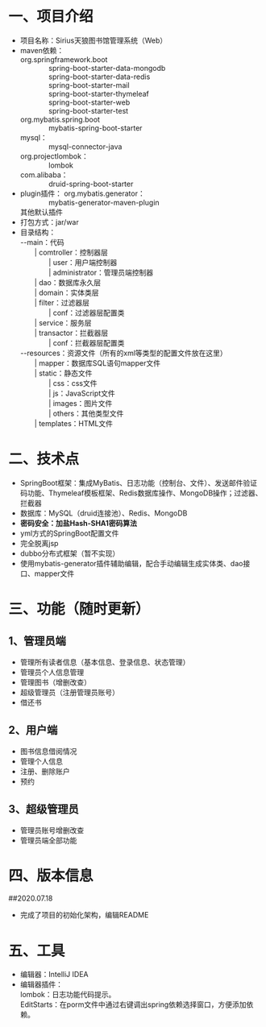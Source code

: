 # 一、项目介绍
+ 项目名称：Sirius天狼图书馆管理系统（Web）
+ maven依赖：<br>
org.springframework.boot<br>
&emsp;&emsp;&emsp;&emsp;spring-boot-starter-data-mongodb<br>
&emsp;&emsp;&emsp;&emsp;spring-boot-starter-data-redis<br>
&emsp;&emsp;&emsp;&emsp;spring-boot-starter-mail<br>
&emsp;&emsp;&emsp;&emsp;spring-boot-starter-thymeleaf<br>
&emsp;&emsp;&emsp;&emsp;spring-boot-starter-web<br>
&emsp;&emsp;&emsp;&emsp;spring-boot-starter-test<br>
org.mybatis.spring.boot<br>
&emsp;&emsp;&emsp;&emsp;mybatis-spring-boot-starter<br>
mysql：<br>
&emsp;&emsp;&emsp;&emsp;mysql-connector-java<br>
org.projectlombok：<br>
&emsp;&emsp;&emsp;&emsp;lombok<br>
com.alibaba：<br>
&emsp;&emsp;&emsp;&emsp;druid-spring-boot-starter<br>
+ plugin插件：
org.mybatis.generator：<br>
&emsp;&emsp;&emsp;&emsp;mybatis-generator-maven-plugin<br>
其他默认插件
+ 打包方式：jar/war
+ 目录结构：<br>
--main：代码<br>
&emsp;&emsp;| comtroller：控制器层<br>
&emsp;&emsp;&emsp;&emsp;| user：用户端控制器<br>
&emsp;&emsp;&emsp;&emsp;| administrator：管理员端控制器<br>
&emsp;&emsp;| dao：数据库永久层<br>
&emsp;&emsp;| domain：实体类层<br>
&emsp;&emsp;| filter：过滤器层<br>
&emsp;&emsp;&emsp;&emsp;| conf：过滤器层配置类<br>
&emsp;&emsp;| service：服务层<br>
&emsp;&emsp;| transactor：拦截器层<br>
&emsp;&emsp;&emsp;&emsp;| conf：拦截器层配置类<br>
--resources：资源文件（所有的xml等类型的配置文件放在这里）<br>
&emsp;&emsp;| mapper：数据库SQL语句mapper文件<br>
&emsp;&emsp;| static：静态文件<br>
&emsp;&emsp;&emsp;&emsp;| css：css文件<br>
&emsp;&emsp;&emsp;&emsp;| js：JavaScript文件<br>
&emsp;&emsp;&emsp;&emsp;| images：图片文件<br>
&emsp;&emsp;&emsp;&emsp;| others：其他类型文件<br>
&emsp;&emsp;| templates：HTML文件

# 二、技术点
+ SpringBoot框架：集成MyBatis、日志功能（控制台、文件）、发送邮件验证码功能、Thymeleaf模板框架、Redis数据库操作、MongoDB操作；过滤器、拦截器
+ 数据库：MySQL（druid连接池）、Redis、MongoDB
+ **密码安全：加盐Hash-SHA1密码算法**
+ yml方式的SpringBoot配置文件
+ 完全脱离jsp
+ dubbo分布式框架（暂不实现）
+ 使用mybatis-generator插件辅助编辑，配合手动编辑生成实体类、dao接口、mapper文件
# 三、功能（随时更新）
## 1、管理员端
+ 管理所有读者信息（基本信息、登录信息、状态管理）
+ 管理员个人信息管理
+ 管理图书（增删改查）
+ 超级管理员（注册管理员账号）
+ 借还书
## 2、用户端
+ 图书信息借阅情况
+ 管理个人信息
+ 注册、删除账户
+ 预约
## 3、超级管理员
+ 管理员账号增删改查
+ 管理员端全部功能

# 四、版本信息
##2020.07.18
+ 完成了项目的初始化架构，编辑README

# 五、工具
+ 编辑器：IntelliJ IDEA
+ 编辑器插件：<br>
lombok：日志功能代码提示。<br>
EditStarts：在porm文件中通过右键调出spring依赖选择窗口，方便添加依赖。